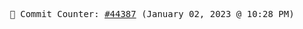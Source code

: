<p align="center">
    <samp>
        📮 Commit Counter: <a href="https://github.com/Javascript-void0/Javascript-void0/commits/main">#44387</a> (January 02, 2023 @ 10:28 PM)
    </samp>
</p>